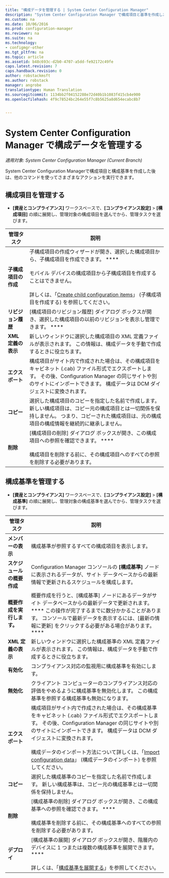 ```yaml
---
title: "構成データを管理する | System Center Configuration Manager"
description: "System Center Configuration Manager で構成項目と基準を作成した後は、他のコマンドを使ってさまざまなアクションを実行できます。"
ms.custom: na
ms.date: 10/06/2016
ms.prod: configuration-manager
ms.reviewer: na
ms.suite: na
ms.technology:
- configmgr-other
ms.tgt_pltfrm: na
ms.topic: article
ms.assetid: b48c693c-d2b0-4707-a5dd-fe92172c49fe
caps.latest.revision: 7
caps.handback.revision: 0
author: robstackmsft
ms.author: robstack
manager: angrobe
translationtype: Human Translation
ms.sourcegitcommit: 1134bb2f04152288e72d40b1b1083f415cb4e900
ms.openlocfilehash: 4f9c78524bc264e55f7c8b5625a8d654ecabc8b7


---
```

# <a name="manage-configuration-data-in-system-center-configuration-manager"></a>System Center Configuration Manager で構成データを管理する

*適用対象: System Center Configuration Manager (Current Branch)*

System Center Configuration Managerで構成項目と構成基準を作成した後は、他のコマンドを使ってさまざまなアクションを実行できます。  

## <a name="manage-configuration-items"></a>構成項目を管理する  

-   **[資産とコンプライアンス]** ワークスペースで、**[コンプライアンス設定]** > **[構成項目]** の順に展開し、管理対象の構成項目を選んでから、管理タスクを選びます。  

|管理タスク|説明|  
|---------------------|-------------|  
|**子構成項目の作成**|子構成項目の作成ウィザードが開き、選択した構成項目から、子構成項目を作成できます。 ****<br /><br /> モバイル デバイスの構成項目から子構成項目を作成することはできません。<br /><br /> 詳しくは、「[Create child configuration items](../../compliance/deploy-use/create-child-configuration-items.md)」 (子構成項目を作成する) を参照してください。|  
|**リビジョン履歴**|[構成項目のリビジョン履歴] ダイアログ ボックスが開き、選択した構成項目の以前のリビジョンを表示し管理できます。 ****|  
|**XML 定義の表示**|新しいウィンドウに選択した構成項目の XML 定義ファイルが表示されます。 この情報は、構成データを手動で作成するときに役立ちます。|  
|**エクスポート**|構成項目がサイト内で作成された場合は、その構成項目をキャビネット (.cab) ファイル形式でエクスポートします。 その後、Configuration Manager の同じサイトや別のサイトにインポートできます。 構成データは DCM ダイジェストに変換されます。|  
|**コピー**|選択した構成項目のコピーを指定した名前で作成します。 新しい構成項目は、コピー元の構成項目とは一切関係を保持しません。 つまり、コピーされた構成項目は、元の構成項目の構成情報を継続的に継承しません。|  
|**削除**|[構成項目の削除] ダイアログ ボックスが開き、この構成項目への参照を確認できます。 ****<br /><br /> 構成項目を削除する前に、その構成項目へのすべての参照を削除する必要があります。|  

## <a name="manage-configuration-baselines"></a>構成基準を管理する  

-   **[資産とコンプライアンス]** ワークスペースで、**[コンプライアンス設定]** > **[構成基準]** の順に展開し、管理対象の構成基準を選んでから、管理タスクを選びます。  


|管理タスク|説明|  
|---------------------|-------------|  
|**メンバーの表示**|構成基準が参照するすべての構成項目を表示します。|  
|**スケジュールの概要作成**|Configuration Manager コンソールの **[構成基準]** ノードに表示されるデータが、サイト データベースからの最新情報で更新されるスケジュールを構成します。|  
|**概要作成を実行します。**|概要作成を行うと、[構成基準] ノードにあるデータがサイト データベースからの最新データで更新されます。 **** この操作が完了するまでに数分かかることがあります。 コンソールで最新データを表示するには、[最新の情報に更新] をクリックする必要がある場合があります。 ****|  
|**XML 定義の表示**|新しいウィンドウに選択した構成基準の XML 定義ファイルが表示されます。 この情報は、構成データを手動で作成するときに役立ちます。|  
|**有効化**|コンプライアンス対応の監視用に構成基準を有効にします。|  
|**無効化**|クライアント コンピューターのコンプライアンス対応の評価をやめるように構成基準を無効化します。 この構成基準を参照する構成基準も無効になります。|  
|**エクスポート**|構成項目がサイト内で作成された場合は、その構成基準をキャビネット (.cab) ファイル形式でエクスポートします。 その後、Configuration Manager の同じサイトや別のサイトにインポートできます。 構成データは DCM ダイジェストに変換されます。<br /><br /> 構成データのインポート方法について詳しくは、「[Import configuration data](../../compliance/deploy-use/import-configuration-data.md)」 (構成データのインポート) を参照してください。|  
|**コピー**|選択した構成基準のコピーを指定した名前で作成します。 新しい構成基準は、コピー元の構成基準とは一切関係を保持しません。|  
|**削除**|[構成基準の削除] ダイアログ ボックスが開き、この構成基準への参照を確認できます。 ****<br /><br /> 構成基準を削除する前に、その構成基準へのすべての参照を削除する必要があります。|  
|**デプロイ**|[構成基準の展開] ダイアログ ボックスが開き、階層内のデバイスに 1 つまたは複数の構成基準を展開できます。 ****<br /><br /> 詳しくは、「[構成基準を展開する](../../compliance/deploy-use/deploy-configuration-baselines.md)」を参照してください。|  



<!--HONumber=Nov16_HO1-->


